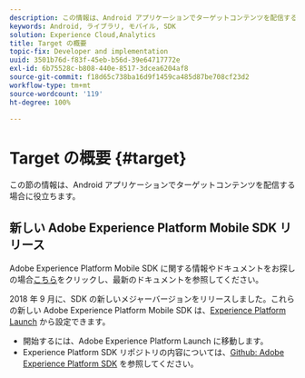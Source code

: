 ```yaml
---
description: この情報は、Android アプリケーションでターゲットコンテンツを配信する場合に役立ちます。
keywords: Android, ライブラリ, モバイル, SDK
solution: Experience Cloud,Analytics
title: Target の概要
topic-fix: Developer and implementation
uuid: 3501b76d-f83f-45eb-b56d-39e64717772e
exl-id: 6b75528c-b808-440e-8517-3dcea6204af8
source-git-commit: f18d65c738ba16d9f1459ca485d87be708cf23d2
workflow-type: tm+mt
source-wordcount: '119'
ht-degree: 100%

---
```


# Target の概要 {#target}

この節の情報は、Android アプリケーションでターゲットコンテンツを配信する場合に役立ちます。

## 新しい Adobe Experience Platform Mobile SDK リリース

Adobe Experience Platform Mobile SDK に関する情報やドキュメントをお探しの場合[こちら](https://aep-sdks.gitbook.io/docs/)をクリックし、最新のドキュメントを参照してください。

2018 年 9 月に、SDK の新しいメジャーバージョンをリリースしました。これらの新しい Adobe Experience Platform Mobile SDK は、[Experience Platform Launch](https://www.adobe.com/jp/experience-platform/launch.html) から設定できます。

* 開始するには、Adobe Experience Platform Launch に移動します。
* Experience Platform SDK リポジトリの内容については、[Github: Adobe Experience Platform SDK](https://github.com/Adobe-Marketing-Cloud/acp-sdks) を参照してください。
